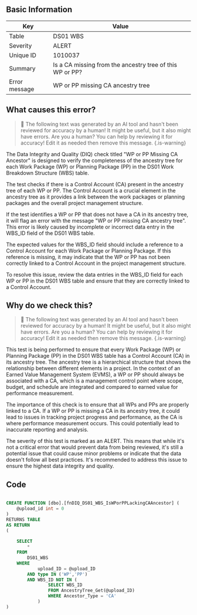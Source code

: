 ## Basic Information
| Key         | Value          |
|-------------|----------------|
| Table       | DS01 WBS |
| Severity    | ALERT |
| Unique ID   | 1010037   |
| Summary     | Is a CA missing from the ancestry tree of this WP or PP? |
| Error message | WP or PP missing CA ancestry tree |

## What causes this error?

> :robot: The following text was generated by an AI tool and hasn't been reviewed for accuracy by a human! It might be useful, but it also might have errors. Are you a human? You can help by reviewing it for accuracy! Edit it as needed then remove this message.
{.is-warning}

The Data Integrity and Quality (DIQ) check titled "WP or PP Missing CA Ancestor" is designed to verify the completeness of the ancestry tree for each Work Package (WP) or Planning Package (PP) in the DS01 Work Breakdown Structure (WBS) table. 

The test checks if there is a Control Account (CA) present in the ancestry tree of each WP or PP. The Control Account is a crucial element in the ancestry tree as it provides a link between the work packages or planning packages and the overall project management structure. 

If the test identifies a WP or PP that does not have a CA in its ancestry tree, it will flag an error with the message "WP or PP missing CA ancestry tree". This error is likely caused by incomplete or incorrect data entry in the WBS_ID field of the DS01 WBS table. 

The expected values for the WBS_ID field should include a reference to a Control Account for each Work Package or Planning Package. If this reference is missing, it may indicate that the WP or PP has not been correctly linked to a Control Account in the project management structure. 

To resolve this issue, review the data entries in the WBS_ID field for each WP or PP in the DS01 WBS table and ensure that they are correctly linked to a Control Account.
## Why do we check this?

> :robot: The following text was generated by an AI tool and hasn't been reviewed for accuracy by a human! It might be useful, but it also might have errors. Are you a human? You can help by reviewing it for accuracy! Edit it as needed then remove this message.
{.is-warning}

This test is being performed to ensure that every Work Package (WP) or Planning Package (PP) in the DS01 WBS table has a Control Account (CA) in its ancestry tree. The ancestry tree is a hierarchical structure that shows the relationship between different elements in a project. In the context of an Earned Value Management System (EVMS), a WP or PP should always be associated with a CA, which is a management control point where scope, budget, and schedule are integrated and compared to earned value for performance measurement.

The importance of this check is to ensure that all WPs and PPs are properly linked to a CA. If a WP or PP is missing a CA in its ancestry tree, it could lead to issues in tracking project progress and performance, as the CA is where performance measurement occurs. This could potentially lead to inaccurate reporting and analysis.

The severity of this test is marked as an ALERT. This means that while it's not a critical error that would prevent data from being reviewed, it's still a potential issue that could cause minor problems or indicate that the data doesn't follow all best practices. It's recommended to address this issue to ensure the highest data integrity and quality.
## Code

```sql

CREATE FUNCTION [dbo].[fnDIQ_DS01_WBS_IsWPorPPLackingCAAncestor] (
	@upload_id int = 0
)
RETURNS TABLE
AS RETURN
(
		
	SELECT 
		*
	FROM 
		DS01_WBS
	WHERE 
			upload_ID = @upload_ID 
		AND type IN ('WP','PP')
		AND WBS_ID NOT IN (
				SELECT WBS_ID 
				FROM AncestryTree_Get(@upload_ID)
				WHERE Ancestor_Type = 'CA'
			)
)
```
